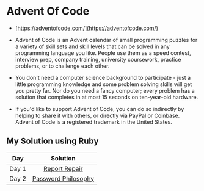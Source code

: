 # Advent Of Code 

* [https://adventofcode.com/](https://adventofcode.com/)

* Advent of Code is an Advent calendar of small programming puzzles for a variety of skill sets and skill levels that can be solved in any programming language you like. People use them as a speed contest, interview prep, company training, university coursework, practice problems, or to challenge each other.

* You don't need a computer science background to participate - just a little programming knowledge and some problem solving skills will get you pretty far. Nor do you need a fancy computer; every problem has a solution that completes in at most 15 seconds on ten-year-old hardware.

* If you'd like to support Advent of Code, you can do so indirectly by helping to share it with others, or directly via PayPal or Coinbase. Advent of Code is a registered trademark in the United States.

## My Solution using Ruby

Day | Solution 
:---: | :---: 
Day 1 | [Report Repair](day1/solution.rb) 
Day 2 | [Password Philosophy](day2/readme.md) 